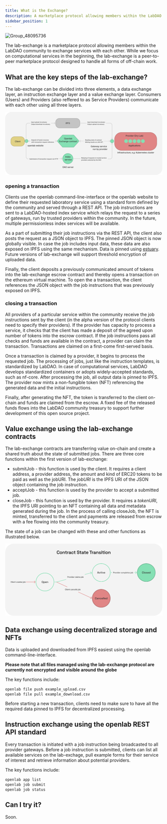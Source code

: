 ```yaml
---
title: What is the Exchange?
description: A marketplace protocol allowing members within the LabDAO community to exchange services with each other.
sidebar_position: 1
---
```

![Group_48095736](https://user-images.githubusercontent.com/18559148/169604391-e8cb4e89-44f0-4aae-84fa-c639b2c647ab.png)

The lab-exchange is a marketplace protocol allowing members within the LabDAO community to exchange services with each other. While we focus on computational services in the beginning, the lab-exchange is a peer-to-peer marketplace protocol designed to handle all forms of off-chain work. 

## What are the key steps of the lab-exchange?
The lab-exchange can be divided into three elements, a data exchange layer, an instruction exchange layer and a value exchange layer. Consumers (Users) and Providers (also reffered to as Service Providers) communicate with each other using all three layers. 

![](https://github.com/labdao/assets/blob/main/openlab_exchange/Group%203.png?raw=true)

### opening a transaction
Clients use the openlab command-line-interface or the openlab website to define their requested laboratory service using a standard form defined by the community and served through a REST API. The job instructions are sent to a LabDAO-hosted index service which relays the request to a series of gateways, run by trusted providers within the community. In the future, multiple permissionless index services will be available. 

As a part of submitting their job instructions via the REST API, the client also posts the request as a JSON object to IPFS. The pinned JSON object is now globally visible. In case the job includes input data, these data are also exposed on IPFS using the same mechanism. Data is pinned using [estuary](https://estuary.tech/). Future versions of lab-exchange will support threshold encryption of uploaded data.

Finally, the client deposits a previously communicated amount of tokens into the lab-exchange escrow contract and thereby opens a transaction on the ethereum virtual machine. To open the a transaction, the client references the JSON object with the job instructions that was previously exposed on IPFS.

### closing a transaction
All providers of a particular service within the community receive the job instructions sent by the client (in the alpha version of the protocol clients need to specify their providers). If the provider has capacity to process a service, it checks that the client has made a deposit of the agreed upon number of tokens into the escrow contract. If the job instructions pass all checks and funds are available in the contract, a provider can claim the transaction. Transactions are claimed on a first-come first-served basis.  

Once a transaction is claimed by a provider, it begins to process the requested job. The processing of jobs, just like the instruction templates, is standardized by LabDAO. In case of computational services, LabDAO develops standardized containers or adopts widely-accepted standards, such as nf-core. After processing the job, all output data is pinned to IPFS. The provider now mints a non-fungible token (NFT) referencing the generated data and the initial instructions.

Finally, after generating the NFT, the token is transferred to the client on-chain and funds are claimed from the escrow. A fixed fee of the released funds flows into the LabDAO community treasury to support further development of this open source project. 

## Value exchange using the lab-exchange contracts
The lab-exchange contracts are transferring value on-chain and create a shared truth about the state of submitted jobs. There are three core functions within the first version of lab-exchange: 

* submitJob - this function is used by the client. It requires a client address, a provider address, the amount and kind of ERC20 tokens to be paid as well as the jobURI. The *jobURI* is the IPFS URI of the JSON object containing the job instruction.
* acceptJob - this function is used by the provider to accept a submitted job. 
* closeJob - this function is used by the provider. It requires a *tokenURI*, the IPFS URI pointing to an NFT containing all data and metadata generated during the job. In the process of calling closeJob, the NFT is minted, transferred to the client and payments are released from escrow with a fee flowing into the community treasury.

The state of a job can be changed with these and other functions as illustrated below.

![lab-exchange_state](https://github.com/labdao/assets/blob/main/openlab_exchange/state_transition.png?raw=true)

## Data exchange using decentralized storage and NFTs
Data is uploaded and downloaded from IPFS easiest using the openlab command-line-interface. 

**Please note that all files managed using the lab-exchange protocol are currently not encrypted and visible around the globe**

The key functions include: 
```
openlab file push example_upload.csv
openlab file pull example_download.csv
```
Before starting a new transaction, clients need to make sure to have all the required data pinned to IPFS for decentralized processing.

## Instruction exchange using the openlab REST API standard
Every transaction is initiated with a job instruction being broadcasted to all provider gateways.
Before a job instruction is submitted, clients can list all available services on the lab-exchage, pull example forms for their service of interest and retrieve information about potential providers.

The key functions include: 
```
openlab app list 
openlab job submit
openlab job status
```

## Can I try it? 
Soon.
